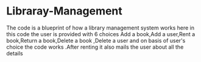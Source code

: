 # Libraray-Management
The code is a blueprint of how a library management system works here in this code the user is provided with 6 choices Add a book,Add a user,Rent a book,Return a book,Delete a book ,Delete a user and on basis of user's choice the code works .After renting it also mails the user about all the details 
